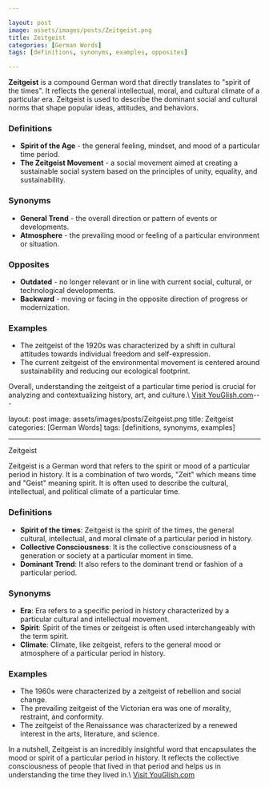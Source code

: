```yaml
---

layout: post
image: assets/images/posts/Zeitgeist.png
title: Zeitgeist
categories: [German Words]
tags: [definitions, synonyms, examples, opposites]

---
```


**Zeitgeist** is a compound German word that directly translates to "spirit of the times". It reflects the general intellectual, moral, and cultural climate of a particular era. Zeitgeist is used to describe the dominant social and cultural norms that shape popular ideas, attitudes, and behaviors.

### Definitions

- **Spirit of the Age** - the general feeling, mindset, and mood of a particular time period.
- **The Zeitgeist Movement** - a social movement aimed at creating a sustainable social system based on the principles of unity, equality, and sustainability.

### Synonyms

- **General Trend** - the overall direction or pattern of events or developments.
- **Atmosphere** - the prevailing mood or feeling of a particular environment or situation.

### Opposites

- **Outdated** - no longer relevant or in line with current social, cultural, or technological developments.
- **Backward** - moving or facing in the opposite direction of progress or modernization.

### Examples

- The zeitgeist of the 1920s was characterized by a shift in cultural attitudes towards individual freedom and self-expression.
- The current zeitgeist of the environmental movement is centered around sustainability and reducing our ecological footprint.

Overall, understanding the zeitgeist of a particular time period is crucial for analyzing and contextualizing history, art, and culture.\ <a id="yg-widget-0" class="youglish-widget" data-query="Zeitgeist" data-lang="german" data-components="8412" data-auto-start="0" data-bkg-color="theme_light" data-title="How%20to%20pronounce%20Zeitgeist%20in%20German"  rel="nofollow" href="https://youglish.com">Visit YouGlish.com</a><script async src="https://youglish.com/public/emb/widget.js" charset="utf-8"></script>---

layout: post
image: assets/images/posts/Zeitgeist.png
title: Zeitgeist
categories: [German Words]
tags: [definitions, synonyms, examples]

---

Zeitgeist

Zeitgeist is a German word that refers to the spirit or mood of a particular period in history. It is a combination of two words, "Zeit" which means time and "Geist" meaning spirit. It is often used to describe the cultural, intellectual, and political climate of a particular time.

### Definitions

- **Spirit of the times**: Zeitgeist is the spirit of the times, the general cultural, intellectual, and moral climate of a particular period in history.
- **Collective Consciousness**: It is the collective consciousness of a generation or society at a particular moment in time.
- **Dominant Trend**: It also refers to the dominant trend or fashion of a particular period.

### Synonyms

- **Era**: Era refers to a specific period in history characterized by a particular cultural and intellectual movement.
- **Spirit**: Spirit of the times or zeitgeist is often used interchangeably with the term spirit.
- **Climate**: Climate, like zeitgeist, refers to the general mood or atmosphere of a particular period in history.

### Examples

- The 1960s were characterized by a zeitgeist of rebellion and social change.
- The prevailing zeitgeist of the Victorian era was one of morality, restraint, and conformity.
- The zeitgeist of the Renaissance was characterized by a renewed interest in the arts, literature, and science.

In a nutshell, Zeitgeist is an incredibly insightful word that encapsulates the mood or spirit of a particular period in history. It reflects the collective consciousness of people that lived in that period and helps us in understanding the time they lived in.\ <a id="yg-widget-0" class="youglish-widget" data-query="Zeitgeist" data-lang="german" data-components="8412" data-auto-start="0" data-bkg-color="theme_light" data-title="How%20to%20pronounce%20Zeitgeist%20in%20German"  rel="nofollow" href="https://youglish.com">Visit YouGlish.com</a><script async src="https://youglish.com/public/emb/widget.js" charset="utf-8"></script>